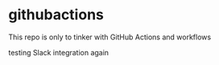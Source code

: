 # githubactions

This repo is only to tinker with GitHub Actions and workflows

testing Slack integration again
